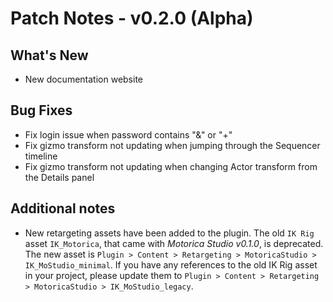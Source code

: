 # Patch Notes - v0.2.0 (Alpha)
## What's New
- New documentation website

## Bug Fixes
- Fix login issue when password contains "&" or "+"
- Fix gizmo transform not updating when jumping through the Sequencer timeline
- Fix gizmo transform not updating when changing Actor transform from the Details panel

## Additional notes
- New retargeting assets have been added to the plugin. The old `IK Rig` asset `IK_Motorica`, that came with *Motorica Studio v0.1.0*, is deprecated. The new asset is `Plugin > Content > Retargeting > MotoricaStudio > IK_MoStudio_minimal`. If you have any references to the old IK Rig asset in your project, please update them to `Plugin > Content > Retargeting > MotoricaStudio > IK_MoStudio_legacy`.
